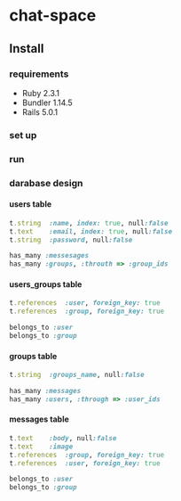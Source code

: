 # chat-space 

## Install 

### requirements 

- Ruby 2.3.1
- Bundler 1.14.5
- Rails 5.0.1

### set up 

### run 

### darabase design 

#### users table

```ruby:******_create_users.rb
t.string  :name, index: true, null:false 
t.text    :email, index: true, null:false
t.string  :password, null:false
```

```ruby:user.rb
has_many :messesages
has_many :groups, :throuth => :group_ids
```


#### users_groups table 

```ruby:******_create_users_groups.rb 
t.references  :user, foreign_key: true
t.references  :group, foreign_key: true
```

```ruby:user_group.rb 
belongs_to :user
belongs_to :group
```

#### groups table 

```ruby:******_create_groups.rb 
t.string  :groups_name, null:false
```

```ruby:group.rb 
has_many :messages
has_many :users, :through => :user_ids
```

#### messages table 

```ruby:******_create_messages.rb 
t.text    :body, null:false
t.text    :image
t.references  :group, foreign_key: true
t.references  :user, foreign_key: true
```

```ruby:message.rb 
belongs_to :user
belongs_to :group
```

